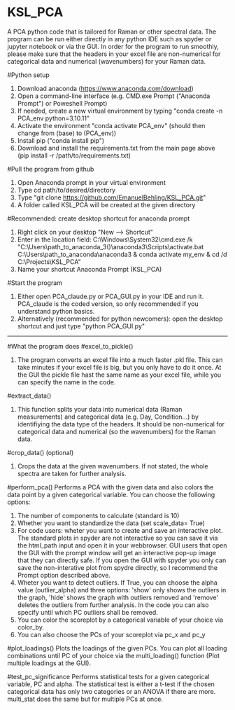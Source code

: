 # KSL_PCA
A PCA python code that is tailored for Raman or other spectral data. The program can be run either directly in any python IDE such as spyder or jupyter notebook or via the GUI. In order for the program to run smoothly, please make sure that the headers in your excel file are non-numerical for categorical data and numerical (wavenumbers) for your Raman data.

#Python setup
1. Download anaconda (https://www.anaconda.com/download)
2. Open a command-line interface (e.g. CMD.exe Prompt ("Anaconda Prompt") or Poweshell Prompt)
3. If needed, create a new virtual environment by typing "conda create -n PCA_env python=3.10.11"
4. Activate the environment "conda activate PCA_env" (should then change from (base) to (PCA_env))
5. Install pip ("conda install pip")
6. Download and install the requirements.txt from the main page above (pip install -r /path/to/requirements.txt)

#Pull the program from github
1. Open Anaconda prompt in your virtual environment
2. Type cd path/to/desired/directory
3. Type "git clone https://github.com/EmanuelBehling/KSL_PCA.git"
4. A folder called KSL_PCA will be created at the given directory

#Recommended: create desktop shortcut for anaconda prompt
1. Right click on your desktop "New --> Shortcut"
2. Enter in the location field:
   C:\Windows\System32\cmd.exe /k "C:\Users\path_to_anaconda_3(<USER>)\anaconda3\Scripts\activate.bat C:\Users\path_to_anaconda\anaconda3 & conda activate my_env & cd /d C:\Projects\KSL_PCA"
3. Name your shortcut Anaconda Prompt (KSL_PCA)

#Start the program
1. Either open PCA_claude.py or PCA_GUI.py in your IDE and run it. PCA_claude is the coded version, so only recommended if you understand python basics.
2. Alternatively (recommended for python newcomers): open the desktop shortcut and just type "python PCA_GUI.py"
-------------------------------------------------------------------------------------------------------------------------------------------------------------------------------------------------------------------------------------------------------------------------------------------------------------------------------------------------------
#What the program does
#excel_to_pickle()
1. The program converts an excel file into a much faster .pkl file. This can take minutes if your excel file is big, but you only have to do it once. At the GUI the pickle file hast the same name as your excel file, while you can specify the name in the code.

#extract_data()
1. This function splits your data into numerical data (Raman measurements) and categorical data (e.g. Day, Condition...) by identifiying the data type of the headers. It should be non-numerical for categorical data and numerical (so the wavenumbers) for the Raman data.

#crop_data() (optional)
1. Crops the data at the given wavenumbers. If not stated, the whole spectra are taken for further analysis.

#perform_pca()
Performs a PCA with the given data and also colors the data point by a given categorical variable. You can choose the following options:
1. The number of components to calculate (standard is 10)
2. Whether you want to standardize the data (set scale_data= True)
3. For code users: wheter you want to create and save an interactive plot. The standard plots in spyder are not interactive so you can save it via the html_path input and open it in your webbrowser. GUI users that open the GUI with the prompt window will get an interactive pop-up image that they can directly safe. If you open the GUI with spyder you only can save the non-interative plot from spydre directly, so I recommend the Prompt option described above.
4. Wheter you want to detect outliers. If True, you can choose the alpha value (outlier_alpha) and three options: 'show' only shows the outliers in the graph, 'hide' shows the graph with outliers removed and 'remove' deletes the outliers from further analysis. In the code you can also specify until which PC outliers shall be removed.
5. You can color the scoreplot by a categorical variable of your choice via color_by.
6. You can also choose the PCs of your scoreplot via pc_x and pc_y

#plot_loadings()
Plots the loadings of the given PCs. You can plot all loading combinations until PC of your choice via the multi_loading() function (Plot multiple loadings at the GUI).

#test_pc_significance
Performs statistical tests for a given categorical variable, PC and alpha. The statistical test is either a t-test if the chosen categorical data has only two categories or an ANOVA if there are more. multi_stat does the same but for multiple PCs at once.








